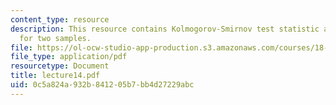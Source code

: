 ```yaml
---
content_type: resource
description: This resource contains Kolmogorov-Smirnov test statistic and KS test
  for two samples.
file: https://ol-ocw-studio-app-production.s3.amazonaws.com/courses/18-443-statistics-for-applications-fall-2006/0c5a824a932b841205b7bb4d27229abc_lecture14.pdf
file_type: application/pdf
resourcetype: Document
title: lecture14.pdf
uid: 0c5a824a-932b-8412-05b7-bb4d27229abc
---
```

